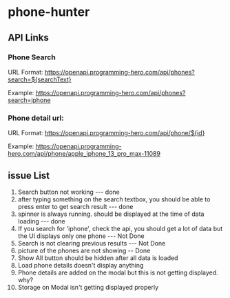 # phone-hunter

## API Links

### Phone Search

URL Format: https://openapi.programming-hero.com/api/phones?search=${searchText}

Example: https://openapi.programming-hero.com/api/phones?search=iphone

### Phone detail url:

URL Format: https://openapi.programming-hero.com/api/phone/${id}

Example: https://openapi.programming-hero.com/api/phone/apple_iphone_13_pro_max-11089

## issue List

1. Search button not working --- done
2. after typing something on the search textbox, you should be able to press enter to get search result --- done
3. spinner is always running. should be displayed at the time of data loading --- done
4. If you search for 'iphone', check the api, you should get a lot of data but the UI displays only one phone --- Not Done
5. Search is not clearing previous results --- Not Done
6. picture of the phones are not showing -- Done
7. Show All button should be hidden after all data is loaded
8. Load phone details doesn't display anything
9. Phone details are added on the modal but this is not getting displayed. why?
10. Storage on Modal isn't getting displayed properly
